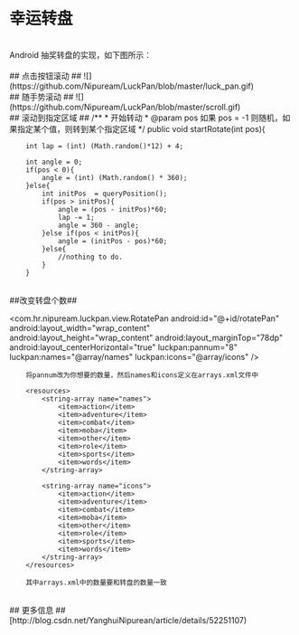 # 幸运转盘 #
<br/>
Android 抽奖转盘的实现，如下图所示：<br/>


<br/>
## 点击按钮滚动 ##
![](https://github.com/Nipuream/LuckPan/blob/master/luck_pan.gif)

<br/>
## 随手势滚动 ##
![](https://github.com/Nipuream/LuckPan/blob/master/scroll.gif)


<br/>
## 滚动到指定区域 ##
     /**
     * 开始转动
     * @param pos 如果 pos = -1 则随机，如果指定某个值，则转到某个指定区域
     */
    public void startRotate(int pos){

        int lap = (int) (Math.random()*12) + 4;

        int angle = 0;
        if(pos < 0){
            angle = (int) (Math.random() * 360);
        }else{
            int initPos  = queryPosition();
            if(pos > initPos){
                angle = (pos - initPos)*60;
                lap -= 1;
                angle = 360 - angle;
            }else if(pos < initPos){
                angle = (initPos - pos)*60;
            }else{
                //nothing to do.
            }
        }


<br/>
##改变转盘个数##

   <com.hr.nipuream.luckpan.view.RotatePan
        android:id="@+id/rotatePan"
        android:layout_width="wrap_content"
        android:layout_height="wrap_content"
        android:layout_marginTop="78dp"
        android:layout_centerHorizontal="true"
        luckpan:pannum="8"
        luckpan:names="@array/names"
        luckpan:icons="@array/icons"
        />

        将pannum改为你想要的数量，然后names和icons定义在arrays.xml文件中

        <resources>
            <string-array name="names">
                <item>action</item>
                <item>adventure</item>
                <item>combat</item>
                <item>moba</item>
                <item>other</item>
                <item>role</item>
                <item>sports</item>
                <item>words</item>
            </string-array>

            <string-array name="icons">
                <item>action</item>
                <item>adventure</item>
                <item>combat</item>
                <item>moba</item>
                <item>other</item>
                <item>role</item>
                <item>sports</item>
                <item>words</item>
            </string-array>
        </resources>

        其中arrays.xml中的数量要和转盘的数量一致


<br/>
## 更多信息 ##
[http://blog.csdn.net/YanghuiNipurean/article/details/52251107)


